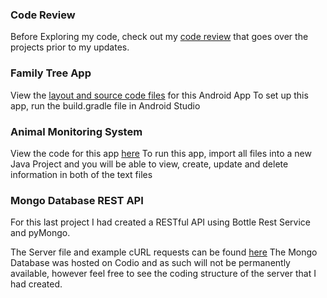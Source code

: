 ### Code Review

Before Exploring my code, check out my [code review](https://youtu.be/w8wvmomElyM) that goes over the projects prior to my updates.

### Family Tree App

View the [layout and source code files](https://github.com/swaterfall4444/swaterfall4444.github.io/tree/swaterfall4444-Software-Design-and-Engineering) for this Android App
To set up this app, run the build.gradle file in Android Studio

### Animal Monitoring System
View the code for this app [here](https://github.com/swaterfall4444/swaterfall4444.github.io/tree/swaterfall4444-Algorithms-and-Data-Structures)
To run this app, import all files into a new Java Project and you will be able to view, create, update and delete information in both of the text files

### Mongo Database REST API
For this last project I had created a RESTful API using Bottle Rest Service and pyMongo.

The Server file and example cURL requests can be found [here](https://github.com/swaterfall4444/swaterfall4444.github.io/tree/swaterfall4444-Databases-Code)
The Mongo Database was hosted on Codio and as such will not be permanently available, however feel free to see the coding structure of the server that I had created.

